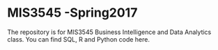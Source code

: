 # MIS3545 -Spring2017
The repository is for MIS3545 Business Intelligence and Data Analytics class. You can find SQL, R and Python code here.
